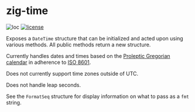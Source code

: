 # zig-time
![loc](https://sloc.xyz/github/nektro/zig-time)
[![license](https://img.shields.io/github/license/nektro/zig-time.svg)](https://github.com/nektro/zig-time/blob/master/LICENSE)

Exposes a `DateTime` structure that can be initialized and acted upon using various methods. All public methods return a new structure.

Currently handles dates and times based on the [Proleptic Gregorian calendar](https://en.wikipedia.org/wiki/Proleptic_Gregorian_calendar) in adherence to [ISO 8601](https://en.wikipedia.org/wiki/ISO_8601).

Does not currently support time zones outside of UTC.

Does not handle leap seconds.

See the `FormatSeq` structure for display information on what to pass as a `fmt` string.
